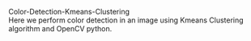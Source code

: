 Color-Detection-Kmeans-Clustering
<br/> Here we perform color detection in an image using Kmeans Clustering algorithm and OpenCV python.

